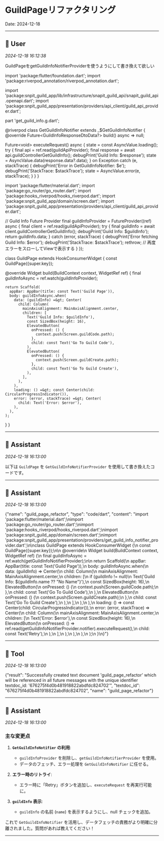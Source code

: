 # GuildPageリファクタリング

Date: 2024-12-18

---

## 👤 User
*2024-12-18 16:12:38*

GuildPageをgetGuildInfoNotifierProviderを使うようにして書き換えて欲しい

import 'package:flutter/foundation.dart';
import 'package:riverpod_annotation/riverpod_annotation.dart';

import 'package:snpit_guild_app/lib/infrastructure/snapit_guild_api/snapit_guild_api.openapi.dart';
import 'package:snpit_guild_app/presentation/providers/api_client/guild_api_provider.dart';

part 'get_guild_info.g.dart';

@riverpod
class GetGuildInfoNotifier extends _$GetGuildInfoNotifier {
  @override
  Future&lt;GuildInfoResponseDtoData?&gt; build() async =&gt; null;

  Future&lt;void&gt; executeRequest() async {
    state = const AsyncValue.loading();
    try {
      final api = ref.read(guildApiProvider);
      final response = await api.guildControllerGetGuildInfo();
      debugPrint('Guild Info: $response');
      state = AsyncValue.data(response.data?.data);
    } on Exception catch (e, stackTrace) {
      debugPrint('Error in GetGuildInfoNotifier: $e');
      debugPrint('StackTrace: $stackTrace');
      state = AsyncValue.error(e, stackTrace);
    }
  }
}

import 'package:flutter/material.dart';
import 'package:go_router/go_router.dart';
import 'package:hooks_riverpod/hooks_riverpod.dart';
import 'package:snpit_guild_app/domain/screen.dart';
import 'package:snpit_guild_app/presentation/providers/api_client/guild_api_provider.dart';

// Guild Info Future Provider
final guildInfoProvider = FutureProvider((ref) async {
  final client = ref.read(guildApiProvider);
  try {
    final guildInfo = await client.guildControllerGetGuildInfo();
    debugPrint('Guild Info: $guildInfo');
    return guildInfo.data;
  } catch (error, stackTrace) {
    debugPrint('Error fetching Guild Info: $error');
    debugPrint('StackTrace: $stackTrace');
    rethrow; // 再度エラーをスローしてViewで表示する
  }
});

class GuildPage extends HookConsumerWidget {
  const GuildPage({super.key});

  @override
  Widget build(BuildContext context, WidgetRef ref) {
    final guildInfoAsync = ref.watch(guildInfoProvider);

    return Scaffold(
      appBar: AppBar(title: const Text('Guild Page')),
      body: guildInfoAsync.when(
        data: (guildInfo) =&gt; Center(
          child: Column(
            mainAxisAlignment: MainAxisAlignment.center,
            children: [
              Text('Guild Info: $guildInfo'),
              const SizedBox(height: 16),
              ElevatedButton(
                onPressed: () {
                  context.push(Screen.guildCode.path);
                },
                child: const Text('Go To Guild Code'),
              ),
              ElevatedButton(
                onPressed: () {
                  context.push(Screen.guildCreate.path);
                },
                child: const Text('Go To Guild Create'),
              ),
            ],
          ),
        ),
        loading: () =&gt; const Center(child: CircularProgressIndicator()),
        error: (error, stackTrace) =&gt; Center(
          child: Text('Error: $error'),
        ),
      ),
    );
  }
}

---

## 🤖 Assistant
*2024-12-18 16:13:00*

以下は `GuildPage` を `GetGuildInfoNotifierProvider` を使用して書き換えたコードです。

---

## 🤖 Assistant
*2024-12-18 16:13:00*

{"name": "guild_page_refactor", "type": "code/dart", "content": "import 'package:flutter/material.dart';\nimport 'package:go_router/go_router.dart';\nimport 'package:hooks_riverpod/hooks_riverpod.dart';\nimport 'package:snpit_guild_app/domain/screen.dart';\nimport 'package:snpit_guild_app/presentation/providers/get_guild_info_notifier_provider.dart';\n\nclass GuildPage extends HookConsumerWidget {\n  const GuildPage({super.key});\n\n  @override\n  Widget build(BuildContext context, WidgetRef ref) {\n    final guildInfoAsync = ref.watch(getGuildInfoNotifierProvider);\n\n    return Scaffold(\n      appBar: AppBar(title: const Text('Guild Page')),\n      body: guildInfoAsync.when(\n        data: (guildInfo) =&gt; Center(\n          child: Column(\n            mainAxisAlignment: MainAxisAlignment.center,\n            children: [\n              if (guildInfo != null)\n                Text('Guild Info: ${guildInfo.name ?? \"No Name\"}'),\n              const SizedBox(height: 16),\n              ElevatedButton(\n                onPressed: () {\n                  context.push(Screen.guildCode.path);\n                },\n                child: const Text('Go To Guild Code'),\n              ),\n              ElevatedButton(\n                onPressed: () {\n                  context.push(Screen.guildCreate.path);\n                },\n                child: const Text('Go To Guild Create'),\n              ),\n            ],\n          ),\n        ),\n        loading: () =&gt; const Center(child: CircularProgressIndicator()),\n        error: (error, stackTrace) =&gt; Center(\n          child: Column(\n            mainAxisAlignment: MainAxisAlignment.center,\n            children: [\n              Text('Error: $error'),\n              const SizedBox(height: 16),\n              ElevatedButton(\n                onPressed: () =&gt; ref.read(getGuildInfoNotifierProvider.notifier).executeRequest(),\n                child: const Text('Retry'),\n              ),\n            ],\n          ),\n        ),\n      ),\n    );\n  }\n}"}

---

## 🔧 Tool
*2024-12-18 16:13:00*

{"result": "Successfully created text document 'guild_page_refactor' which will be referenced in all future messages with the unique identifier textdoc_id: '676275f4d0b481918822abdfdc824702'", "textdoc_id": "676275f4d0b481918822abdfdc824702", "name": "guild_page_refactor"}

---

## 🤖 Assistant
*2024-12-18 16:13:00*

### 主な変更点
1. **`GetGuildInfoNotifier` の利用**:
   - `guildInfoProvider` を削除し、`getGuildInfoNotifierProvider` を使用。
   - データのフェッチ、エラー処理を `GetGuildInfoNotifier` に任せる。

2. **エラー時のリトライ**:
   - エラー時に「Retry」ボタンを追加し、`executeRequest` を再実行可能に。

3. **`guildInfo` 表示**:
   - `guildInfo` の名前 (`name`) を表示するようにし、null チェックを追加。

これで `GetGuildInfoNotifier` を活用し、データフェッチの責務がより明確に分離されました。質問があれば教えてください！

---
